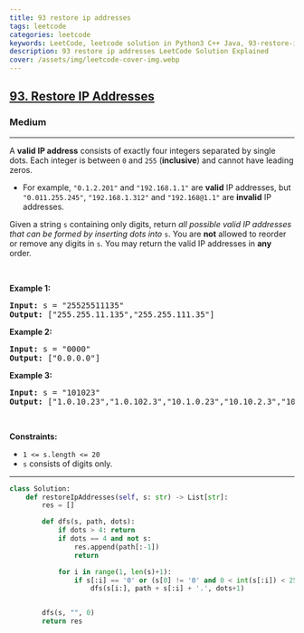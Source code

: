 ```yaml
---
title: 93 restore ip addresses
tags: leetcode
categories: leetcode
keywords: LeetCode, leetcode solution in Python3 C++ Java, 93-restore-ip-addresses solution
description: 93 restore ip addresses LeetCode Solution Explained
cover: /assets/img/leetcode-cover-img.webp
---
```



<h2><a href="https://leetcode.com/problems/restore-ip-addresses/">93. Restore IP Addresses</a></h2><h3>Medium</h3><hr><div><p>A <strong>valid IP address</strong> consists of exactly four integers separated by single dots. Each integer is between <code>0</code> and <code>255</code> (<strong>inclusive</strong>) and cannot have leading zeros.</p>

<ul>
	<li>For example, <code>"0.1.2.201"</code> and <code>"192.168.1.1"</code> are <strong>valid</strong> IP addresses, but <code>"0.011.255.245"</code>, <code>"192.168.1.312"</code> and <code>"192.168@1.1"</code> are <strong>invalid</strong> IP addresses.</li>
</ul>

<p>Given a string <code>s</code> containing only digits, return <em>all possible valid IP addresses that can be formed by inserting dots into </em><code>s</code>. You are <strong>not</strong> allowed to reorder or remove any digits in <code>s</code>. You may return the valid IP addresses in <strong>any</strong> order.</p>

<p>&nbsp;</p>
<p><strong>Example 1:</strong></p>

<pre><strong>Input:</strong> s = "25525511135"
<strong>Output:</strong> ["255.255.11.135","255.255.111.35"]
</pre>

<p><strong>Example 2:</strong></p>

<pre><strong>Input:</strong> s = "0000"
<strong>Output:</strong> ["0.0.0.0"]
</pre>

<p><strong>Example 3:</strong></p>

<pre><strong>Input:</strong> s = "101023"
<strong>Output:</strong> ["1.0.10.23","1.0.102.3","10.1.0.23","10.10.2.3","101.0.2.3"]
</pre>

<p>&nbsp;</p>
<p><strong>Constraints:</strong></p>

<ul>
	<li><code>1 &lt;= s.length &lt;= 20</code></li>
	<li><code>s</code> consists of digits only.</li>
</ul>
</div>

---




```python
class Solution:
    def restoreIpAddresses(self, s: str) -> List[str]:
        res = []

        def dfs(s, path, dots):
            if dots > 4: return 
            if dots == 4 and not s:
                res.append(path[:-1])
                return

            for i in range(1, len(s)+1):
                if s[:i] == '0' or (s[0] != '0' and 0 < int(s[:i]) < 256):
                    dfs(s[i:], path + s[:i] + '.', dots+1)


        dfs(s, "", 0)
        return res
```
